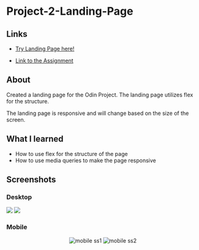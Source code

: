 # Project-2-Landing-Page

## Links
- [Try Landing Page here!](https://fantinn.github.io/Landing-Page/)

- [Link to the Assignment](https://www.theodinproject.com/paths/foundations/courses/foundations/lessons/landing-page)

## About
Created a landing page for the Odin Project. The landing page utilizes flex for the structure.

The landing page is responsive and will change based on the size of the screen.

## What I learned

- How to use flex for the structure of the page
- How to use media queries to make the page responsive


## Screenshots

### Desktop

![](https://github.com/Fantinn/Project-2-Landing-Page/blob/main/ss/desktop1.png)
![](https://github.com/Fantinn/Project-2-Landing-Page/blob/main/ss/desktop2.png)

### Mobile

<div align="center">
  <img src="https://github.com/Fantinn/Project-2-Landing-Page/blob/main/ss/mobile1.png" alt="mobile ss1" />
  <img src="https://github.com/Fantinn/Project-2-Landing-Page/blob/main/ss/mobile2.png" alt="mobile ss2" />
</div>
